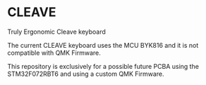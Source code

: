 # CLEAVE
Truly Ergonomic Cleave keyboard

The current CLEAVE keyboard uses the MCU BYK816 and it is not compatible with QMK Firmware.

This repository is exclusively for a possible future PCBA using the STM32F072RBT6 and using a custom QMK Firmware.
